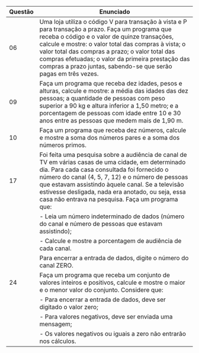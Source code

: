 | Questão | Enunciado |
| ------- | --------- |
| 06 | Uma loja utiliza o código V para transação à vista e P para transação a prazo. Faça um programa que receba o código e o valor de quinze transações, calcule e mostre: o valor total das compras à vista; o valor total das compras a prazo; o valor total das compras efetuadas; o valor da primeira prestação das compras a prazo juntas, sabendo-se que serão pagas em três vezes.  |
| 09 | Faça um programa que receba dez idades, pesos e alturas, calcule e mostre: a média das idades das dez pessoas; a quantidade de pessoas com peso superior a 90 kg e altura inferior a 1,50 metro; e a porcentagem de pessoas com idade entre 10 e 30 anos entre as pessoas que medem mais de 1,90 m. |
| 10 | Faça um programa que receba dez números, calcule e mostre a soma dos números pares e a soma dos números primos. |
| 17 | Foi feita uma pesquisa sobre a audiência de canal de TV em várias casas de uma cidade, em determinado dia. Para cada casa consultada foi fornecido o número do canal (4, 5, 7, 12) e o número de pessoas que estavam assistindo àquele canal. Se a televisão estivesse desligada, nada era anotado, ou seja, essa casa não entrava na pesquisa. Faça um programa que: |
|         |  - Leia um número indeterminado de dados (número do canal e número de pessoas que estavam assistindo); |
|         |  - Calcule e mostre a porcentagem de audiência de cada canal. |
|         | Para encerrar a entrada de dados, digite o número do canal ZERO. |
| 24      | Faça um programa que receba um conjunto de valores inteiros e positivos, calcule e mostre o maior e o menor valor do conjunto. Considere que: |
|         |  - Para encerrar a entrada de dados, deve ser digitado o valor zero; |
|         |  - Para valores negativos, deve ser enviada uma mensagem; |
|         |  - Os valores negativos ou iguais a zero não entrarão nos cálculos. |

